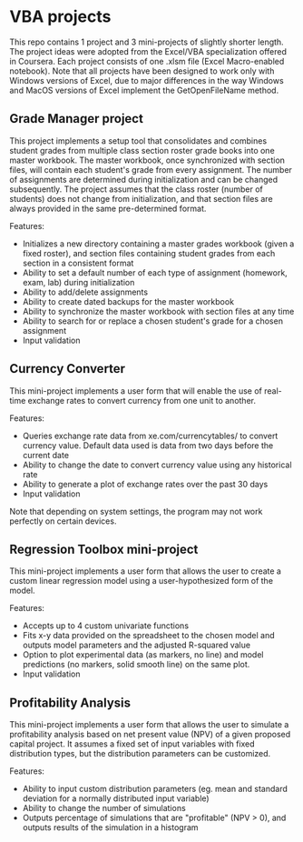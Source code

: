 # VBA projects
This repo contains 1 project and 3 mini-projects of slightly shorter length. The project ideas were adopted from the Excel/VBA specialization offered in Coursera. Each project consists of one .xlsm file (Excel Macro-enabled notebook). Note that all projects have been designed to work only with Windows versions of Excel, due to major differences in the way Windows and MacOS versions of Excel implement the GetOpenFileName method.

## Grade Manager project
This project implements a setup tool that consolidates and combines student grades from multiple class section roster grade books into one master workbook. The master workbook, once synchronized with section files, will contain each student's grade from every assignment. The number of assignments are determined during initialization and can be changed subsequently. The project assumes that the class roster (number of students) does not change from initialization, and that section files are always provided in the same pre-determined format.

Features:
* Initializes a new directory containing a master grades workbook (given a fixed roster), and section files containing student grades from each section in a consistent format
* Ability to set a default number of each type of assignment (homework, exam, lab) during initialization
* Ability to add/delete assignments
* Ability to create dated backups for the master workbook
* Ability to synchronize the master workbook with section files at any time
* Ability to search for or replace a chosen student's grade for a chosen assignment
* Input validation

## Currency Converter
This mini-project implements a user form that will enable the use of real-time exchange rates to convert currency from one unit to another.

Features:
* Queries exchange rate data from xe.com/currencytables/ to convert currency value. Default data used is data from two days before the current date
* Ability to change the date to convert currency value using any historical rate
* Ability to generate a plot of exchange rates over the past 30 days
* Input validation

Note that depending on system settings, the program may not work perfectly on certain devices.

## Regression Toolbox mini-project
This mini-project implements a user form that allows the user to create a custom linear regression model using a user-hypothesized form of the model.

Features:
* Accepts up to 4 custom univariate functions
* Fits x-y data provided on the spreadsheet to the chosen model and outputs model parameters and the adjusted R-squared value
* Option to plot experimental data (as markers, no line) and model predictions (no markers, solid smooth line) on the same plot.
* Input validation

## Profitability Analysis
This mini-project implements a user form that allows the user to simulate a profitability analysis based on net present value (NPV) of a given proposed capital project. It assumes a fixed set of input variables with fixed distribution types, but the distribution parameters can be customized.

Features:
* Ability to input custom distribution parameters (eg. mean and standard deviation for a normally distributed input variable)
* Ability to change the number of simulations
* Outputs percentage of simulations that are "profitable" (NPV > 0), and outputs results of the simulation in a histogram
